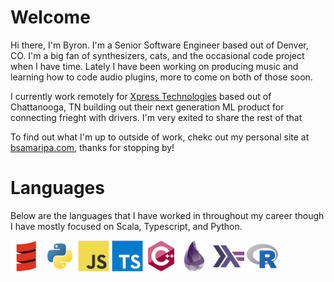 # Welcome

Hi there, I'm Byron. I'm a Senior Software Engineer based out of Denver, CO. I'm a big fan of synthesizers, cats, and the occasional code project when I have time. Lately I have been working on producing music and learning how to code audio plugins, more to come on both of those soon. 

I currently work remotely for [Xpress Technologies](https://xpresstechfreight.com/) based out of Chattanooga, TN building out their next generation ML product for connecting frieght with drivers. I'm very exited to share the rest of that 

To find out what I'm up to outside of work, chekc out my personal site at [bsamaripa.com](https://www.bsamaripa.com), thanks for stopping by!


# Languages 
 Below are the languages that I have worked in throughout my career though I have mostly focused on Scala, Typescript, and Python.

<img src="https://raw.githubusercontent.com/devicons/devicon/master/icons/scala/scala-original.svg" alt="Scala Logo" width="50" height="50"/> <img src="https://raw.githubusercontent.com/devicons/devicon/master/icons/python/python-original.svg" alt="Python Logo" width="50" height="50"/> <img src="https://raw.githubusercontent.com/devicons/devicon/master/icons/javascript/javascript-original.svg" alt="Javascript Logo" width="50" height="50"/> <img src="https://raw.githubusercontent.com/devicons/devicon/master/icons/typescript/typescript-original.svg" alt="Typescript Logo" width="50" height="50"/> <img src="https://raw.githubusercontent.com/devicons/devicon/master/icons/cplusplus/cplusplus-original.svg" alt="C++ Logo" width="50" height="50"/> <img src="https://raw.githubusercontent.com/devicons/devicon/master/icons/elixir/elixir-original.svg" alt="Elixir Logo" width="50" height="50"/> <img src="https://raw.githubusercontent.com/devicons/devicon/master/icons/haskell/haskell-original.svg" alt="Haskell Logo" width="50" height="50"/> <img src="https://raw.githubusercontent.com/devicons/devicon/master/icons/r/r-original.svg" alt="R Logo" width="50" height="50"/>


<!--
**bsamaripa/bsamaripa** is a ✨ _special_ ✨ repository because its `README.md` (this file) appears on your GitHub profile.

Here are some ideas to get you started:

- 🔭 I’m currently working on ...
- 🌱 I’m currently learning ...
- 👯 I’m looking to collaborate on ...
- 🤔 I’m looking for help with ...
- 💬 Ask me about ...
- 📫 How to reach me: ...
- 😄 Pronouns: ...
- ⚡ Fun fact: ...
-->
